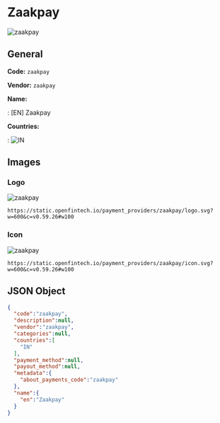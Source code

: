 
# Zaakpay 
![zaakpay](https://static.openfintech.io/payment_providers/zaakpay/logo.svg?w=600&c=v0.59.26#w100)  

## General 
 
**Code:** `zaakpay` 
 
**Vendor:** `zaakpay` 
 
**Name:**  
 
:	[EN] Zaakpay  
 
**Countries:**  
 
:	![IN](https://cdnjs.cloudflare.com/ajax/libs/flag-icon-css/3.3.0/flags/4x3/in.svg#w24)  

## Images 

### Logo 
 
![zaakpay](https://static.openfintech.io/payment_providers/zaakpay/logo.svg?w=600&c=v0.59.26#w100)  

```
https://static.openfintech.io/payment_providers/zaakpay/logo.svg?w=600&c=v0.59.26#w100
```  

### Icon 
 
![zaakpay](https://static.openfintech.io/payment_providers/zaakpay/icon.svg?w=600&c=v0.59.26#w100)  

```
https://static.openfintech.io/payment_providers/zaakpay/icon.svg?w=600&c=v0.59.26#w100
```  

## JSON Object 

```json
{
  "code":"zaakpay",
  "description":null,
  "vendor":"zaakpay",
  "categories":null,
  "countries":[
    "IN"
  ],
  "payment_method":null,
  "payout_method":null,
  "metadata":{
    "about_payments_code":"zaakpay"
  },
  "name":{
    "en":"Zaakpay"
  }
}
```  
